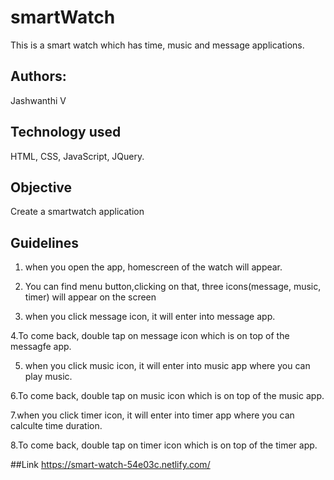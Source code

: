 # smartWatch
This is a smart watch which has time, music and message applications.

## Authors:
Jashwanthi V

## Technology used
HTML, CSS, JavaScript, JQuery.

## Objective
Create a smartwatch application

## Guidelines

1. when you open the app, homescreen of the watch will appear.

2. You can find menu button,clicking on that, three icons(message, music, timer) will appear on the screen

3. when you click message icon, it will enter into message app.

4.To come back, double tap on message icon which is on top of the messagfe app. 

5. when you click music icon, it will enter into music app where you can play music.

6.To come back, double tap on music icon which is on top of the music app. 

7.when you click timer icon, it will enter into timer app where you can calculte time duration.

8.To come back, double tap on timer icon which is on top of the timer app.

##Link
https://smart-watch-54e03c.netlify.com/
